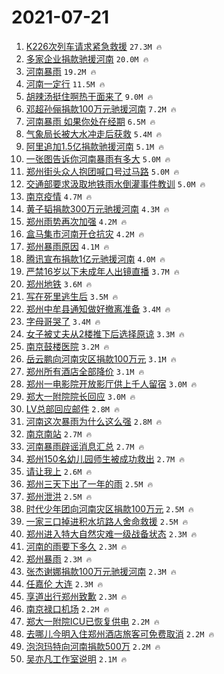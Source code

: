 # 2021-07-21

1. [K226次列车请求紧急救援](https://s.weibo.com/weibo?q=%23K226%E6%AC%A1%E5%88%97%E8%BD%A6%E8%AF%B7%E6%B1%82%E7%B4%A7%E6%80%A5%E6%95%91%E6%8F%B4%23&Refer=top) `27.3M 🔥`
1. [多家企业捐款驰援河南](https://s.weibo.com/weibo?q=%23%E5%A4%9A%E5%AE%B6%E4%BC%81%E4%B8%9A%E6%8D%90%E6%AC%BE%E9%A9%B0%E6%8F%B4%E6%B2%B3%E5%8D%97%23&Refer=top) `20.0M 🔥`
1. [河南暴雨](https://s.weibo.com/weibo?q=%23%E6%B2%B3%E5%8D%97%E6%9A%B4%E9%9B%A8%23&Refer=top) `19.2M 🔥`
1. [河南一定行](https://s.weibo.com/weibo?q=%23%E6%B2%B3%E5%8D%97%E4%B8%80%E5%AE%9A%E8%A1%8C%23&Refer=top) `11.5M 🔥`
1. [胡辣汤挺住啊热干面来了](https://s.weibo.com/weibo?q=%23%E8%83%A1%E8%BE%A3%E6%B1%A4%E6%8C%BA%E4%BD%8F%E5%95%8A%E7%83%AD%E5%B9%B2%E9%9D%A2%E6%9D%A5%E4%BA%86%23&Refer=top) `9.0M 🔥`
1. [邓超孙俪捐款100万元驰援河南](https://s.weibo.com/weibo?q=%23%E9%82%93%E8%B6%85%E5%AD%99%E4%BF%AA%E6%8D%90%E6%AC%BE100%E4%B8%87%E5%85%83%E9%A9%B0%E6%8F%B4%E6%B2%B3%E5%8D%97%23&Refer=top) `7.2M 🔥`
1. [河南暴雨 如果你处在经期](https://s.weibo.com/weibo?q=%E6%B2%B3%E5%8D%97%E6%9A%B4%E9%9B%A8%20%E5%A6%82%E6%9E%9C%E4%BD%A0%E5%A4%84%E5%9C%A8%E7%BB%8F%E6%9C%9F&Refer=top) `6.5M 🔥`
1. [气象局长被大水冲走后获救](https://s.weibo.com/weibo?q=%23%E6%B0%94%E8%B1%A1%E5%B1%80%E9%95%BF%E8%A2%AB%E5%A4%A7%E6%B0%B4%E5%86%B2%E8%B5%B0%E5%90%8E%E8%8E%B7%E6%95%91%23&Refer=top) `5.4M 🔥`
1. [阿里追加1.5亿捐款驰援河南](https://s.weibo.com/weibo?q=%23%E9%98%BF%E9%87%8C%E8%BF%BD%E5%8A%A01.5%E4%BA%BF%E6%8D%90%E6%AC%BE%E9%A9%B0%E6%8F%B4%E6%B2%B3%E5%8D%97%23&Refer=top) `5.1M 🔥`
1. [一张图告诉你河南暴雨有多大](https://s.weibo.com/weibo?q=%23%E4%B8%80%E5%BC%A0%E5%9B%BE%E5%91%8A%E8%AF%89%E4%BD%A0%E6%B2%B3%E5%8D%97%E6%9A%B4%E9%9B%A8%E6%9C%89%E5%A4%9A%E5%A4%A7%23&Refer=top) `5.0M 🔥`
1. [郑州街头众人抱团喊口号过马路](https://s.weibo.com/weibo?q=%23%E9%83%91%E5%B7%9E%E8%A1%97%E5%A4%B4%E4%BC%97%E4%BA%BA%E6%8A%B1%E5%9B%A2%E5%96%8A%E5%8F%A3%E5%8F%B7%E8%BF%87%E9%A9%AC%E8%B7%AF%23&Refer=top) `5.0M 🔥`
1. [交通部要求汲取地铁雨水倒灌事件教训](https://s.weibo.com/weibo?q=%23%E4%BA%A4%E9%80%9A%E9%83%A8%E8%A6%81%E6%B1%82%E6%B1%B2%E5%8F%96%E5%9C%B0%E9%93%81%E9%9B%A8%E6%B0%B4%E5%80%92%E7%81%8C%E4%BA%8B%E4%BB%B6%E6%95%99%E8%AE%AD%23&Refer=top) `5.0M 🔥`
1. [南京疫情](https://s.weibo.com/weibo?q=%E5%8D%97%E4%BA%AC%E7%96%AB%E6%83%85&Refer=top) `4.7M 🔥`
1. [黄子韬捐款300万元驰援河南](https://s.weibo.com/weibo?q=%23%E9%BB%84%E5%AD%90%E9%9F%AC%E6%8D%90%E6%AC%BE300%E4%B8%87%E5%85%83%E9%A9%B0%E6%8F%B4%E6%B2%B3%E5%8D%97%23&Refer=top) `4.3M 🔥`
1. [郑州雨势再次加强](https://s.weibo.com/weibo?q=%23%E9%83%91%E5%B7%9E%E9%9B%A8%E5%8A%BF%E5%86%8D%E6%AC%A1%E5%8A%A0%E5%BC%BA%23&Refer=top) `4.2M 🔥`
1. [盒马集市河南开仓抗灾](https://s.weibo.com/weibo?q=%23%E7%9B%92%E9%A9%AC%E9%9B%86%E5%B8%82%E6%B2%B3%E5%8D%97%E5%BC%80%E4%BB%93%E6%8A%97%E7%81%BE%23&Refer=top) `4.2M 🔥`
1. [郑州暴雨原因](https://s.weibo.com/weibo?q=%23%E9%83%91%E5%B7%9E%E6%9A%B4%E9%9B%A8%E5%8E%9F%E5%9B%A0%23&Refer=top) `4.1M 🔥`
1. [腾讯宣布捐款1亿元驰援河南](https://s.weibo.com/weibo?q=%23%E8%85%BE%E8%AE%AF%E5%AE%A3%E5%B8%83%E6%8D%90%E6%AC%BE1%E4%BA%BF%E5%85%83%E9%A9%B0%E6%8F%B4%E6%B2%B3%E5%8D%97%23&Refer=top) `4.0M 🔥`
1. [严禁16岁以下未成年人出镜直播](https://s.weibo.com/weibo?q=%23%E4%B8%A5%E7%A6%8116%E5%B2%81%E4%BB%A5%E4%B8%8B%E6%9C%AA%E6%88%90%E5%B9%B4%E4%BA%BA%E5%87%BA%E9%95%9C%E7%9B%B4%E6%92%AD%23&Refer=top) `3.7M 🔥`
1. [郑州地铁](https://s.weibo.com/weibo?q=%23%E9%83%91%E5%B7%9E%E5%9C%B0%E9%93%81%23&Refer=top) `3.6M 🔥`
1. [写在死里逃生后](https://s.weibo.com/weibo?q=%23%E5%86%99%E5%9C%A8%E6%AD%BB%E9%87%8C%E9%80%83%E7%94%9F%E5%90%8E%23&Refer=top) `3.5M 🔥`
1. [郑州中牟县通知做好撤离准备](https://s.weibo.com/weibo?q=%23%E9%83%91%E5%B7%9E%E4%B8%AD%E7%89%9F%E5%8E%BF%E9%80%9A%E7%9F%A5%E5%81%9A%E5%A5%BD%E6%92%A4%E7%A6%BB%E5%87%86%E5%A4%87%23&Refer=top) `3.4M 🔥`
1. [字母哥哭了](https://s.weibo.com/weibo?q=%23%E5%AD%97%E6%AF%8D%E5%93%A5%E5%93%AD%E4%BA%86%23&Refer=top) `3.4M 🔥`
1. [女子被丈夫从2楼推下后选择原谅](https://s.weibo.com/weibo?q=%23%E5%A5%B3%E5%AD%90%E8%A2%AB%E4%B8%88%E5%A4%AB%E4%BB%8E2%E6%A5%BC%E6%8E%A8%E4%B8%8B%E5%90%8E%E9%80%89%E6%8B%A9%E5%8E%9F%E8%B0%85%23&Refer=top) `3.3M 🔥`
1. [南京鼓楼医院](https://s.weibo.com/weibo?q=%E5%8D%97%E4%BA%AC%E9%BC%93%E6%A5%BC%E5%8C%BB%E9%99%A2&Refer=top) `3.2M 🔥`
1. [岳云鹏向河南灾区捐款100万元](https://s.weibo.com/weibo?q=%23%E5%B2%B3%E4%BA%91%E9%B9%8F%E5%90%91%E6%B2%B3%E5%8D%97%E7%81%BE%E5%8C%BA%E6%8D%90%E6%AC%BE100%E4%B8%87%E5%85%83%23&Refer=top) `3.1M 🔥`
1. [郑州所有酒店全部降价](https://s.weibo.com/weibo?q=%23%E9%83%91%E5%B7%9E%E6%89%80%E6%9C%89%E9%85%92%E5%BA%97%E5%85%A8%E9%83%A8%E9%99%8D%E4%BB%B7%23&Refer=top) `3.1M 🔥`
1. [郑州一电影院开放影厅供上千人留宿](https://s.weibo.com/weibo?q=%23%E9%83%91%E5%B7%9E%E4%B8%80%E7%94%B5%E5%BD%B1%E9%99%A2%E5%BC%80%E6%94%BE%E5%BD%B1%E5%8E%85%E4%BE%9B%E4%B8%8A%E5%8D%83%E4%BA%BA%E7%95%99%E5%AE%BF%23&Refer=top) `3.0M 🔥`
1. [郑大一附院院长回应](https://s.weibo.com/weibo?q=%23%E9%83%91%E5%A4%A7%E4%B8%80%E9%99%84%E9%99%A2%E9%99%A2%E9%95%BF%E5%9B%9E%E5%BA%94%23&Refer=top) `3.0M 🔥`
1. [LV总部回应邮件](https://s.weibo.com/weibo?q=%23LV%E6%80%BB%E9%83%A8%E5%9B%9E%E5%BA%94%E9%82%AE%E4%BB%B6%23&Refer=top) `2.8M 🔥`
1. [河南这次暴雨为什么这么强](https://s.weibo.com/weibo?q=%23%E6%B2%B3%E5%8D%97%E8%BF%99%E6%AC%A1%E6%9A%B4%E9%9B%A8%E4%B8%BA%E4%BB%80%E4%B9%88%E8%BF%99%E4%B9%88%E5%BC%BA%23&Refer=top) `2.8M 🔥`
1. [南京南站](https://s.weibo.com/weibo?q=%E5%8D%97%E4%BA%AC%E5%8D%97%E7%AB%99&Refer=top) `2.7M 🔥`
1. [河南暴雨辟谣消息汇总](https://s.weibo.com/weibo?q=%23%E6%B2%B3%E5%8D%97%E6%9A%B4%E9%9B%A8%E8%BE%9F%E8%B0%A3%E6%B6%88%E6%81%AF%E6%B1%87%E6%80%BB%23&Refer=top) `2.7M 🔥`
1. [郑州150名幼儿园师生被成功救出](https://s.weibo.com/weibo?q=%23%E9%83%91%E5%B7%9E150%E5%90%8D%E5%B9%BC%E5%84%BF%E5%9B%AD%E5%B8%88%E7%94%9F%E8%A2%AB%E6%88%90%E5%8A%9F%E6%95%91%E5%87%BA%23&Refer=top) `2.7M 🔥`
1. [请让我上](https://s.weibo.com/weibo?q=%23%E8%AF%B7%E8%AE%A9%E6%88%91%E4%B8%8A%23&Refer=top) `2.6M 🔥`
1. [郑州三天下出了一年的雨](https://s.weibo.com/weibo?q=%23%E9%83%91%E5%B7%9E%E4%B8%89%E5%A4%A9%E4%B8%8B%E5%87%BA%E4%BA%86%E4%B8%80%E5%B9%B4%E7%9A%84%E9%9B%A8%23&Refer=top) `2.5M 🔥`
1. [郑州泄洪](https://s.weibo.com/weibo?q=%23%E9%83%91%E5%B7%9E%E6%B3%84%E6%B4%AA%23&Refer=top) `2.5M 🔥`
1. [时代少年团向河南灾区捐款100万元](https://s.weibo.com/weibo?q=%23%E6%97%B6%E4%BB%A3%E5%B0%91%E5%B9%B4%E5%9B%A2%E5%90%91%E6%B2%B3%E5%8D%97%E7%81%BE%E5%8C%BA%E6%8D%90%E6%AC%BE100%E4%B8%87%E5%85%83%23&Refer=top) `2.5M 🔥`
1. [一家三口掉进积水坑路人舍命救援](https://s.weibo.com/weibo?q=%23%E4%B8%80%E5%AE%B6%E4%B8%89%E5%8F%A3%E6%8E%89%E8%BF%9B%E7%A7%AF%E6%B0%B4%E5%9D%91%E8%B7%AF%E4%BA%BA%E8%88%8D%E5%91%BD%E6%95%91%E6%8F%B4%23&Refer=top) `2.5M 🔥`
1. [郑州进入特大自然灾难一级战备状态](https://s.weibo.com/weibo?q=%E9%83%91%E5%B7%9E%E8%BF%9B%E5%85%A5%E7%89%B9%E5%A4%A7%E8%87%AA%E7%84%B6%E7%81%BE%E9%9A%BE%E4%B8%80%E7%BA%A7%E6%88%98%E5%A4%87%E7%8A%B6%E6%80%81&Refer=top) `2.3M 🔥`
1. [河南的雨要下多久](https://s.weibo.com/weibo?q=%23%E6%B2%B3%E5%8D%97%E7%9A%84%E9%9B%A8%E8%A6%81%E4%B8%8B%E5%A4%9A%E4%B9%85%23&Refer=top) `2.3M 🔥`
1. [郑州暴雨](https://s.weibo.com/weibo?q=%23%E9%83%91%E5%B7%9E%E6%9A%B4%E9%9B%A8%23&Refer=top) `2.3M 🔥`
1. [张杰谢娜捐款100万元驰援河南](https://s.weibo.com/weibo?q=%23%E5%BC%A0%E6%9D%B0%E8%B0%A2%E5%A8%9C%E6%8D%90%E6%AC%BE100%E4%B8%87%E5%85%83%E9%A9%B0%E6%8F%B4%E6%B2%B3%E5%8D%97%23&Refer=top) `2.3M 🔥`
1. [任嘉伦 大连](https://s.weibo.com/weibo?q=%E4%BB%BB%E5%98%89%E4%BC%A6%20%E5%A4%A7%E8%BF%9E&Refer=top) `2.3M 🔥`
1. [享道出行郑州致歉](https://s.weibo.com/weibo?q=%23%E4%BA%AB%E9%81%93%E5%87%BA%E8%A1%8C%E9%83%91%E5%B7%9E%E8%87%B4%E6%AD%89%23&Refer=top) `2.3M 🔥`
1. [南京禄口机场](https://s.weibo.com/weibo?q=%23%E5%8D%97%E4%BA%AC%E7%A6%84%E5%8F%A3%E6%9C%BA%E5%9C%BA%23&Refer=top) `2.2M 🔥`
1. [郑大一附院ICU已恢复供电](https://s.weibo.com/weibo?q=%23%E9%83%91%E5%A4%A7%E4%B8%80%E9%99%84%E9%99%A2ICU%E5%B7%B2%E6%81%A2%E5%A4%8D%E4%BE%9B%E7%94%B5%23&Refer=top) `2.2M 🔥`
1. [去哪儿今明入住郑州酒店旅客可免费取消](https://s.weibo.com/weibo?q=%23%E5%8E%BB%E5%93%AA%E5%84%BF%E4%BB%8A%E6%98%8E%E5%85%A5%E4%BD%8F%E9%83%91%E5%B7%9E%E9%85%92%E5%BA%97%E6%97%85%E5%AE%A2%E5%8F%AF%E5%85%8D%E8%B4%B9%E5%8F%96%E6%B6%88%23&Refer=top) `2.2M 🔥`
1. [泡泡玛特向河南捐款500万](https://s.weibo.com/weibo?q=%23%E6%B3%A1%E6%B3%A1%E7%8E%9B%E7%89%B9%E5%90%91%E6%B2%B3%E5%8D%97%E6%8D%90%E6%AC%BE500%E4%B8%87%23&Refer=top) `2.2M 🔥`
1. [吴亦凡工作室说明](https://s.weibo.com/weibo?q=%23%E5%90%B4%E4%BA%A6%E5%87%A1%E5%B7%A5%E4%BD%9C%E5%AE%A4%E8%AF%B4%E6%98%8E%23&Refer=top) `2.1M 🔥`

